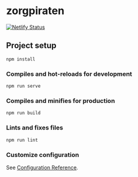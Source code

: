 # zorgpiraten
[![Netlify Status](https://api.netlify.com/api/v1/badges/19ed0eaa-1b85-4b01-a042-9d1e791a9e70/deploy-status)](https://app.netlify.com/sites/zorgpiraten/deploys)

## Project setup
```
npm install
```

### Compiles and hot-reloads for development
```
npm run serve
```

### Compiles and minifies for production
```
npm run build
```

### Lints and fixes files
```
npm run lint
```

### Customize configuration
See [Configuration Reference](https://cli.vuejs.org/config/).
